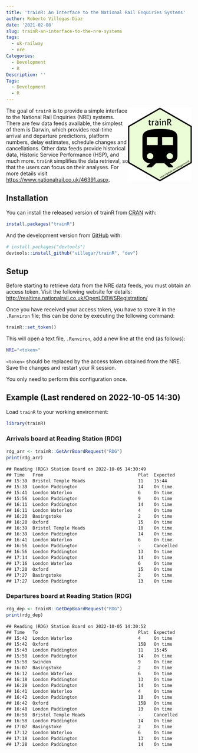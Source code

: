 ```yaml
---
title: 'trainR: An Interface to the National Rail Enquiries Systems'
author: Roberto Villegas-Diaz
date: '2021-02-08'
slug: trainR-an-interface-to-the-nre-systems
tags:
  - uk-railway
  - nre
Categories:
  - Development
  - R
Description: ''
Tags:
  - Development
  - R
---
```


<img src="https://raw.githubusercontent.com/villegar/trainR/main/inst/images/logo.png" alt="logo" align="right" height=200px/>

The goal of `trainR` is to provide a simple interface to the 
National Rail Enquiries (NRE) systems. There are few data feeds 
available, the simplest of them is Darwin, which provides real-time 
arrival and departure predictions, platform numbers, delay estimates, 
schedule changes and cancellations. Other data feeds provide historical 
data, Historic Service Performance (HSP), and much more. `trainR` 
simplifies the data retrieval, so that the users can focus on their 
analyses. For more details visit 
https://www.nationalrail.co.uk/46391.aspx.

## Installation

You can install the released version of trainR from [CRAN](https://CRAN.R-project.org) with:

``` r
install.packages("trainR")
```

And the development version from [GitHub](https://github.com/) with:

``` r
# install.packages("devtools")
devtools::install_github("villegar/trainR", "dev")
```

## Setup
Before starting to retrieve data from the NRE data feeds, you must obtain an access token. 
Visit the following website for details: http://realtime.nationalrail.co.uk/OpenLDBWSRegistration/

Once you have received your access token, you have to store it in the `.Renviron` file; this can be 
done by executing the following command:


```r
trainR::set_token()
```

This will open a text file, `.Renviron`, add a new line at the end (as follows):

```bash
NRE="<token>"
```

`<token>` should be replaced by the access token obtained from the NRE. Save the changes and restart 
your R session.

You only need to perform this configuration once.

## Example (Last rendered on 2022-10-05 14:30)

Load `trainR` to your working environment:

```r
library(trainR)
```

### Arrivals board at Reading Station (RDG)


```r
rdg_arr <- trainR::GetArrBoardRequest("RDG")
print(rdg_arr)
```

```
## Reading (RDG) Station Board on 2022-10-05 14:30:49
## Time   From                                    Plat  Expected
## 15:39  Bristol Temple Meads                    11    15:44
## 15:39  London Paddington                       14    On time
## 15:41  London Waterloo                         6     On time
## 15:56  London Paddington                       9     On time
## 16:11  London Paddington                       14    On time
## 16:11  London Waterloo                         4     On time
## 16:20  Basingstoke                             2     On time
## 16:20  Oxford                                  15    On time
## 16:39  Bristol Temple Meads                    10    On time
## 16:39  London Paddington                       14    On time
## 16:41  London Waterloo                         6     On time
## 16:56  London Paddington                       -     Cancelled
## 16:56  London Paddington                       13    On time
## 17:14  London Paddington                       14    On time
## 17:16  London Waterloo                         6     On time
## 17:20  Oxford                                  15    On time
## 17:27  Basingstoke                             2     On time
## 17:27  London Paddington                       13    On time
```

### Departures board at Reading Station (RDG)


```r
rdg_dep <- trainR::GetDepBoardRequest("RDG")
print(rdg_dep)
```

```
## Reading (RDG) Station Board on 2022-10-05 14:30:52
## Time   To                                      Plat  Expected
## 15:42  London Waterloo                         4     On time
## 15:42  Oxford                                  15B   On time
## 15:43  London Paddington                       11    15:45
## 15:58  London Paddington                       14    On time
## 15:58  Swindon                                 9     On time
## 16:07  Basingstoke                             2     On time
## 16:12  London Waterloo                         6     On time
## 16:18  London Paddington                       13    On time
## 16:28  London Paddington                       14    On time
## 16:41  London Waterloo                         4     On time
## 16:42  London Paddington                       10    On time
## 16:42  Oxford                                  15B   On time
## 16:48  London Paddington                       13    On time
## 16:58  Bristol Temple Meads                    -     Cancelled
## 16:58  London Paddington                       14    On time
## 17:07  Basingstoke                             2     On time
## 17:12  London Waterloo                         6     On time
## 17:18  London Paddington                       13    On time
## 17:28  London Paddington                       14    On time
```
